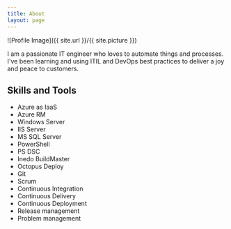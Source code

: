 ```yaml
---
title: About
layout: page
---
```

![Profile Image]({{ site.url }}/{{ site.picture }})

<p>I am a passionate IT engineer who loves to automate things and processes. I've been learning and using ITIL and DevOps best practices to deliver a joy and peace to customers.</p>

<h2>Skills and Tools</h2>

<ul class="skill-list">
    <li>Azure as IaaS</li>
    <li>Azure RM</li>
    <li>Windows Server</li>
    <li>IIS Server</li>
    <li>MS SQL Server</li>
    <li>PowerShell</li>
    <li>PS DSC</li>
    <li>Inedo BuildMaster</li>
    <li>Octopus Deploy</li>
    <li>Git</li>
    <li>Scrum</li>
    <li>Continuous Integration</li>
    <li>Continuous Delivery</li>
    <li>Continuous Deployment</li>
    <li>Release management</li>
    <li>Problem management</li>
</ul>